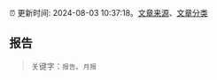 :alarm_clock: 更新时间: 2024-08-03 10:37:18。[文章来源](/README.md)、[文章分类](/TAGS.md)

## 报告


> 关键字：`报告`、`月报`



